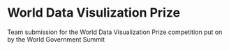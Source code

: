 # World Data Visulization Prize

Team submission for the World Data Visualization Prize competition put on by the World Government Summit
